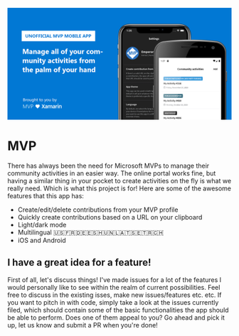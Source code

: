 ![](mvp.png)

# MVP

There has always been the need for Microsoft MVPs to manage their community activities in an easier way. The online portal works fine, but having a similar thing in your pocket to create activities on the fly is what we really need. Which is what this project is for! Here are some of the awesome features that this app has:

- Create/edit/delete contributions from your MVP profile
- Quickly create contributions based on a URL on your clipboard
- Light/dark mode
- Multilingual 🇺🇸🇫🇷🇩🇪🇪🇸🇭🇺🇳🇱🇦🇹🇸🇪🇹🇷🇨🇭
- iOS and Android

## I have a great idea for a feature!

First of all, let's discuss things! I've made issues for a lot of the features I would personally like to see within the realm of current possibilities. Feel free to discuss in the existing isses, make new issues/features etc. etc. If you want to pitch in with code, simply take a look at the issues currently filed, which should contain some of the basic functionalities the app should be able to perform. Does one of them appeal to you? Go ahead and pick it up, let us know and submit a PR when you're done!
